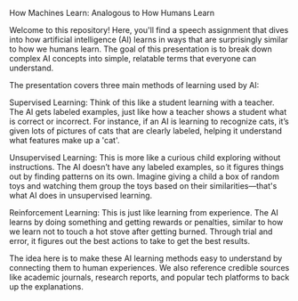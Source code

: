 How Machines Learn: Analogous to How Humans Learn

Welcome to this repository! Here, you'll find a speech assignment that dives into how artificial intelligence (AI) learns in ways that are surprisingly similar to how we humans learn. The goal of this presentation is to break down complex AI concepts into simple, relatable terms that everyone can understand.

The presentation covers three main methods of learning used by AI:

Supervised Learning: Think of this like a student learning with a teacher. The AI gets labeled examples, just like how a teacher shows a student what is correct or incorrect. For instance, if an AI is learning to recognize cats, it’s given lots of pictures of cats that are clearly labeled, helping it understand what features make up a 'cat'.

Unsupervised Learning: This is more like a curious child exploring without instructions. The AI doesn’t have any labeled examples, so it figures things out by finding patterns on its own. Imagine giving a child a box of random toys and watching them group the toys based on their similarities—that's what AI does in unsupervised learning.

Reinforcement Learning: This is just like learning from experience. The AI learns by doing something and getting rewards or penalties, similar to how we learn not to touch a hot stove after getting burned. Through trial and error, it figures out the best actions to take to get the best results.

The idea here is to make these AI learning methods easy to understand by connecting them to human experiences. We also reference credible sources like academic journals, research reports, and popular tech platforms to back up the explanations.
